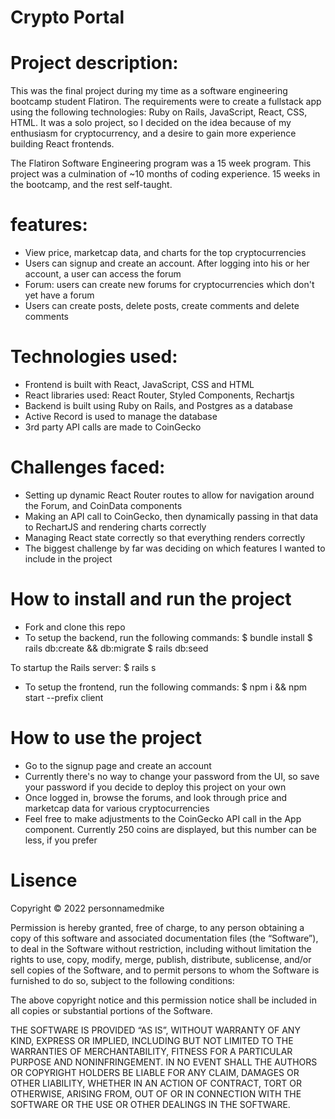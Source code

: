 # Crypto Portal

# Project description:

This was the final project during my time as a software engineering bootcamp student Flatiron. The requirements were to create a fullstack app using the following technologies: Ruby on Rails, JavaScript, React, CSS, HTML. It was a solo project, so I decided on the idea because of my enthusiasm for cryptocurrency, and a desire to gain more experience building React frontends.

The Flatiron Software Engineering program was a 15 week program. This project was a culmination of ~10 months of coding experience. 15 weeks in the bootcamp, and the rest self-taught.

# features:

- View price, marketcap data, and charts for the top cryptocurrencies
- Users can signup and create an account. After logging into his or her account, a user can access the forum
- Forum: users can create new forums for cryptocurrencies which don't yet have a forum
- Users can create posts, delete posts, create comments and delete comments

# Technologies used:

- Frontend is built with React, JavaScript, CSS and HTML
- React libraries used: React Router, Styled Components, Rechartjs
- Backend is built using Ruby on Rails, and Postgres as a database
- Active Record is used to manage the database
- 3rd party API calls are made to CoinGecko

# Challenges faced:

- Setting up dynamic React Router routes to allow for navigation around the Forum, and CoinData components
- Making an API call to CoinGecko, then dynamically passing in that data to RechartJS and rendering charts correctly
- Managing React state correctly so that everything renders correctly
- The biggest challenge by far was deciding on which features I wanted to include in the project

# How to install and run the project

- Fork and clone this repo
- To setup the backend, run the following commands:
  $ bundle install
  $ rails db:create && db:migrate
  $ rails db:seed

To startup the Rails server:
$ rails s

- To setup the frontend, run the following commands:
  $ npm i && npm start --prefix client

# How to use the project

- Go to the signup page and create an account
- Currently there's no way to change your password from the UI, so save your password if you decide to deploy this project on your own
- Once logged in, browse the forums, and look through price and marketcap data for various cryptocurrencies
- Feel free to make adjustments to the CoinGecko API call in the App component. Currently 250 coins are displayed, but this number can be less, if you prefer

# Lisence

Copyright © 2022 personnamedmike

Permission is hereby granted, free of charge, to any person obtaining a copy of this software and associated documentation files (the “Software”), to deal in the Software without restriction, including without limitation the rights to use, copy, modify, merge, publish, distribute, sublicense, and/or sell copies of the Software, and to permit persons to whom the Software is furnished to do so, subject to the following conditions:

The above copyright notice and this permission notice shall be included in all copies or substantial portions of the Software.

THE SOFTWARE IS PROVIDED “AS IS”, WITHOUT WARRANTY OF ANY KIND, EXPRESS OR IMPLIED, INCLUDING BUT NOT LIMITED TO THE WARRANTIES OF MERCHANTABILITY, FITNESS FOR A PARTICULAR PURPOSE AND NONINFRINGEMENT. IN NO EVENT SHALL THE AUTHORS OR COPYRIGHT HOLDERS BE LIABLE FOR ANY CLAIM, DAMAGES OR OTHER LIABILITY, WHETHER IN AN ACTION OF CONTRACT, TORT OR OTHERWISE, ARISING FROM, OUT OF OR IN CONNECTION WITH THE SOFTWARE OR THE USE OR OTHER DEALINGS IN THE SOFTWARE.
